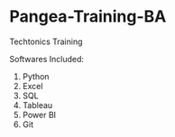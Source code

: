 # Pangea-Training-BA
Techtonics Training

Softwares Included:
1. Python
2. Excel
3. SQL
4. Tableau
5. Power BI
6. Git
